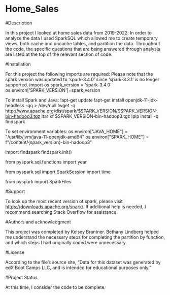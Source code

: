 # Home_Sales

 
#Description

In this project I looked at home sales data from 2019-2022. In order to analyze the data I used SparkSQL which allowed me to create temporary views, both cache and uncache tables, and partition the data. Throughout the code, the specific questions that are being answered through analysis are listed at the top of the relevant section of code. 

#Installation

For this project the following imports are required:
Please note that the spark version was updated to ‘spark-3.4.0’ since ‘spark-3.3.1’ is no longer supported. 
import os
spark_version = 'spark-3.4.0'
os.environ['SPARK_VERSION']=spark_version

To install Spark and Java:
!apt-get update
!apt-get install openjdk-11-jdk-headless -qq > /dev/null
!wget -q http://www.apache.org/dist/spark/$SPARK_VERSION/$SPARK_VERSION-bin-hadoop3.tgz
!tar xf $SPARK_VERSION-bin-hadoop3.tgz
!pip install -q findspark

To set environment variables:
os.environ["JAVA_HOME"] = "/usr/lib/jvm/java-11-openjdk-amd64"
os.environ["SPARK_HOME"] = f"/content/{spark_version}-bin-hadoop3"


import findspark
findspark.init()

from pyspark.sql.functions import year

from pyspark.sql import SparkSession
import time

from pyspark import SparkFiles

#Support

To look up the most recent version of spark, please visit https://downloads.apache.org/spark/. If additional help is needed, I recommend searching Stack Overflow for assistance. 

#Authors and acknowledgment

This project was completed by Kelsey Brantner. Bethany Lindberg helped me understand the necessary steps for completing the partition by function, and which steps I had originally coded were unnecessary. 

#License

According to the file’s source site, “Data for this dataset was generated by edX Boot Camps LLC, and is intended for educational purposes only.”

#Project Status

At this time, I consider the code to be complete. 
